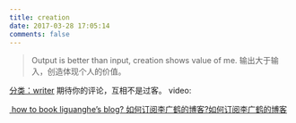 ```yaml
---
title: creation
date: 2017-03-28 17:05:14
comments: false
---
```


> Output is better than input, creation shows value of me.
> 输出大于输入，创造体现个人的价值。


[分类：writer][1]
期待你的评论，互相不是过客。
video: 

[ how to book liguanghe’s blog? 如何订阅李广鹤的博客?如何订阅李广鹤的博客][2]

[1]:	https://13416136446.github.io/categories/writer/
[2]:	http://13416136446.github.io./2017/04/07/RSS/